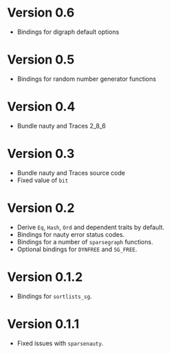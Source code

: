 # Version 0.6

- Bindings for digraph default options

# Version 0.5

- Bindings for random number generator functions

# Version 0.4

- Bundle nauty and Traces 2\_8\_6

# Version 0.3

- Bundle nauty and Traces source code
- Fixed value of `bit`

# Version 0.2

- Derive `Eq`, `Hash`, `Ord` and dependent traits by default.
- Bindings for nauty error status codes.
- Bindings for a number of `sparsegraph` functions.
- Optional bindings for `DYNFREE` and `SG_FREE`.

# Version 0.1.2

- Bindings for `sortlists_sg`.

# Version 0.1.1

- Fixed issues with `sparsenauty`.
